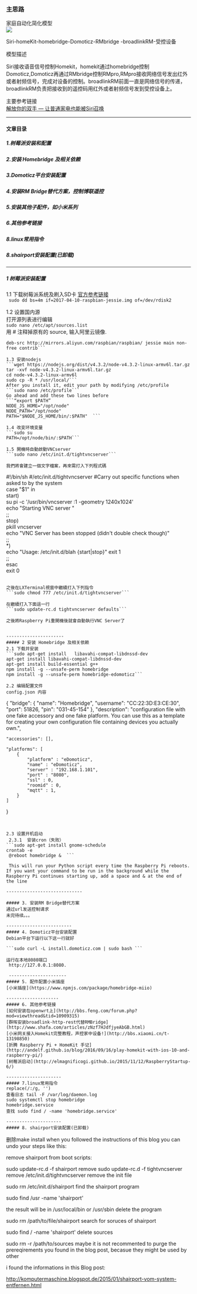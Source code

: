 ### 主思路  

家庭自动化简化模型  
![](http://wx1.sinaimg.cn/mw690/5a7198d7ly1fgpotyu20yj21kw0vm0yn.jpg)  

Siri-homeKit-homebridge-Domoticz-RMbridge -broadlinkRM-受控设备  

模型描述  

 Siri接收语音信号控制Homekit，homekit通过homebridge控制Domoticz,Domoticz再通过RMbridge控制RMpro,RMpro接收网络信号发出红外或者射频信号，完成对设备的控制。broadlinkRM前面一直是网络信号的传递，broadlinkRM负责把接收到的遥控码用红外或者射频信号发到受控设备上。  

 主要参考链接  
  [解放你的双手 — 让普通家电也能被Siri召唤](http://post.smzdm.com/p/532100/?be_invited_by=3724913200)  

-----------------------
#### 文章目录
##### 1.树莓派安装和配置
##### 2.安装 Homebridge 及相关依赖
##### 3.Domoticz平台安装配置
##### 4.安装RM Bridge替代方案，控制博联遥控
##### 5.安装其他子配件，如小米系列
##### 6.其他参考链接
##### 8.linux常用指令
##### 8.shairport安装配置(已卸载)


--------------


##### 1 树莓派安装配置
1.1 下载树莓派系统及刷入SD卡
[官方参考链接](https://www.raspberrypi.org/documentation/installation/installing-images/linux.md)    
``` sudo dd bs=4m if=2017-04-10-raspbian-jessie.img of=/dev/rdisk2```  

1.2 设置国内源  
打开源列表进行编辑  
```sudo nano /etc/apt/sources.list```  
用 # 注释掉原有的 source, 输入阿里云镜像.    
```deb http://mirrors.aliyun.com/raspbian/raspbian/ jessie main non-free contrib    
deb-src http://mirrors.aliyun.com/raspbian/raspbian/ jessie main non-free contrib```  

1.3 安装nodejs  
```wget https://nodejs.org/dist/v4.3.2/node-v4.3.2-linux-armv6l.tar.gz
tar -xvf node-v4.3.2-linux-armv6l.tar.gz
cd node-v4.3.2-linux-armv6l
sudo cp -R * /usr/local/```  
After you install it, edit your path by modifying /etc/profile  
```sudo nano /etc/profile```  
Go ahead and add these two lines before  
```“export $PATH”
NODE_JS_HOME="/opt/node"  
NODE_PATH="/opt/node"  
PATH="$NODE_JS_HOME/bin/:$PATH"  ```

1.4 改变环境变量  
```sudo su  
PATH=/opt/node/bin/:$PATH```  

1.5 開機時自動啟動VNCserver  
```sudo nano /etc/init.d/tightvncserver```

我們將會建立一個文字檔案，再來需打入下列程式碼
```
#!/bin/sh
#/etc/init.d/tightvncserver
#Carry out specific functions when asked to by the system  
case "$1" in  
  start)  
    su pi -c '/usr/bin/vncserver :1 -geometry 1240x1024'  
    echo "Starting VNC server "  
    ;;  
  stop)  
    pkill vncserver  
    echo "VNC Server has been stopped (didn't double check though)"  
    ;;  
  *)  
    echo "Usage: /etc/init.d/blah {start|stop}"
    exit 1  
    ;;  
esac  
exit 0  
```

之後在LXTerminal視窗中繼續打入下列指令  
```sudo chmod 777 /etc/init.d/tightvncserver```

在繼續打入下面這一行  
```sudo update-rc.d tightvncserver defaults```

之後將Raspberry Pi重開機後就會自動執行VNC Server了


----------------------
##### 2 安装 Homebridge 及相关依赖
2.1 下载并安装  
```sudo apt-get install   libavahi-compat-libdnssd-dev  
apt-get install libavahi-compat-libdnssd-dev  
apt-get install build-essential g++  
npm install -g --unsafe-perm homebridge  
npm install -g --unsafe-perm homebridge-edomoticz```

2.2 编辑配置文件  
config.json 内容
```
{
    "bridge": {
        "name": "Homebridge",
        "username": "CC:22:3D:E3:CE:30",
        "port": 51826,
        "pin": "031-45-154"
    },
    "description": "configuration file with one fake accessory and one fake platform. You can use this as a template for creating your own configuration file containing devices you actually own.",

    "accessories": [],

    "platforms": [
        {
            "platform" : "eDomoticz",
            "name" : "eDomoticz",
            "server" : "192.168.1.101",
            "port" : "8080",
            "ssl" : 0,
            "roomid" : 0,
            "mqtt" : 1,
        }
    ]
}
```


2.3 设置开机启动  
 2.3.1  安装cron（失败）  
```sudo apt-get install gnome-schedule  
crontab -e    
 @reboot homebridge &  ```

 This will run your Python script every time the Raspberry Pi reboots. If you want your command to be run in the background while the Raspberry Pi continues starting up, add a space and & at the end of the line

-----------------------------

##### 3. 安装RM Bridge替代方案
通过url发送控制请求  
未完待续。。。

-------------------------
##### 4. Domoticz平台安装配置
Debian平台下运行以下这一行就好

```sudo curl -L install.domoticz.com | sudo bash ```

运行在本地8080端口  
 http://127.0.0.1:8080.

 ----------------------
##### 5. 配件配置小米插座  
[小米插座](https://www.npmjs.com/package/homebridge-miio)

--------------------
##### 6. 其他参考链接
[如何安装在openwrt上](http://bbs.feng.com/forum.php?mod=viewthread&tid=10909315)  
[群晖安装broadlink-http-rest代替RMBridge](http://www.shafa.com/articles/zNzf7HJdfjyeAbGB.html)  
[小米网关接入Homekit完整教程，声控家中设备!](http://bbs.xiaomi.cn/t-13198850)  
[折腾 Raspberry Pi + HomeKit 手记](http://andelf.github.io/blog/2016/09/16/play-homekit-with-ios-10-and-raspberry-pi/)
[树莓派启动](http://elmagnificogi.github.io/2015/11/12/RaspberryStartup-6/)

---------------------
##### 7.linux常用指令
replace(/:/g, '')   
查看日志 tail -F /var/log/daemon.log  
sudo systemctl stop homebridge  
homebridge.service
查找 sudo find / -name 'homebridge.service'

---------------------
##### 8. shairport安装配置(已卸载)
```
删除make install
when you followed the instructions of this blog you can undo your steps like this:

remove shairport from boot scripts:

sudo update-rc.d -f shairport remove
sudo update-rc.d -f tightvncserver remove   /etc/init.d/tightvncserver
remove the init file

sudo rm /etc/init.d/shairport
find the shairport program

sudo find /usr -name 'shairport'

the result will be in /usr/local/bin or /usr/sbin
delete the program

sudo rm /path/to/file/shairport
search for soruces of shairport

sudo find / -name 'shairport'
delete sources

sudo rm -r /path/to/sources
maybe it is not recommented to purge the prereqirements you found in the blog post, becasue they might be used by other

i found the informations in this Blog post:

http://komputermaschine.blogspot.de/2015/01/shairport-vom-system-entfernen.html
```
